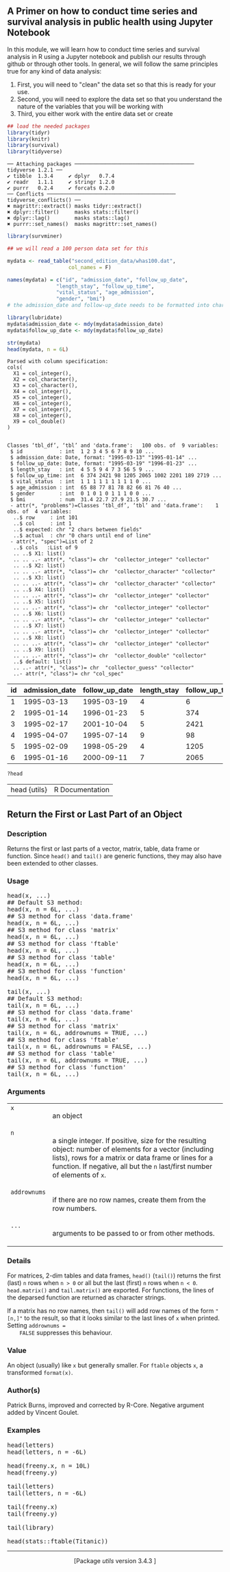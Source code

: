 
## A Primer on how to conduct time series and survival analysis in public health using Jupyter Notebook

In this module, we will learn how to conduct time series and survival analysis in R using a Jupyter notebook and publish our results through github or through other tools. In general, we will follow the same principles true for any kind of data analysis:

1. First, you will need to "clean" the data set so that this is ready for your use.
2. Second, you will need to explore the data set so that you understand the nature of the variables that you will be working with
3. Third, you either work with the entire data set or create 


```R
## load the needed packages
library(tidyr)
library(knitr)
library(survival)
library(tidyverse)
```

    ── Attaching packages ─────────────────────────────────────── tidyverse 1.2.1 ──
    ✔ tibble  1.3.4     ✔ dplyr   0.7.4
    ✔ readr   1.1.1     ✔ stringr 1.2.0
    ✔ purrr   0.2.4     ✔ forcats 0.2.0
    ── Conflicts ────────────────────────────────────────── tidyverse_conflicts() ──
    ✖ magrittr::extract() masks tidyr::extract()
    ✖ dplyr::filter()     masks stats::filter()
    ✖ dplyr::lag()        masks stats::lag()
    ✖ purrr::set_names()  masks magrittr::set_names()



```R
library(survminer)
```


```R
## we will read a 100 person data set for this 

mydata <- read_table("second_edition_data/whas100.dat",
                    col_names = F)

names(mydata) = c("id", "admission_date", "follow_up_date",
                "length_stay", "follow_up_time",
                "vital_status", "age_admission",
                "gender", "bmi")
# the admission_date and follow-up_date needs to be formatted into character

library(lubridate)
mydata$admission_date <- mdy(mydata$admission_date)
mydata$follow_up_date <- mdy(mydata$follow_up_date)

str(mydata)
head(mydata, n = 6L)
```

    Parsed with column specification:
    cols(
      X1 = col_integer(),
      X2 = col_character(),
      X3 = col_character(),
      X4 = col_integer(),
      X5 = col_integer(),
      X6 = col_integer(),
      X7 = col_integer(),
      X8 = col_integer(),
      X9 = col_double()
    )


    Classes ‘tbl_df’, ‘tbl’ and 'data.frame':	100 obs. of  9 variables:
     $ id            : int  1 2 3 4 5 6 7 8 9 10 ...
     $ admission_date: Date, format: "1995-03-13" "1995-01-14" ...
     $ follow_up_date: Date, format: "1995-03-19" "1996-01-23" ...
     $ length_stay   : int  4 5 5 9 4 7 3 56 5 9 ...
     $ follow_up_time: int  6 374 2421 98 1205 2065 1002 2201 189 2719 ...
     $ vital_status  : int  1 1 1 1 1 1 1 1 1 0 ...
     $ age_admission : int  65 88 77 81 78 82 66 81 76 40 ...
     $ gender        : int  0 1 0 1 0 1 1 1 0 0 ...
     $ bmi           : num  31.4 22.7 27.9 21.5 30.7 ...
     - attr(*, "problems")=Classes ‘tbl_df’, ‘tbl’ and 'data.frame':	1 obs. of  4 variables:
      ..$ row     : int 101
      ..$ col     : int 1
      ..$ expected: chr "2 chars between fields"
      ..$ actual  : chr "0 chars until end of line"
     - attr(*, "spec")=List of 2
      ..$ cols   :List of 9
      .. ..$ X1: list()
      .. .. ..- attr(*, "class")= chr  "collector_integer" "collector"
      .. ..$ X2: list()
      .. .. ..- attr(*, "class")= chr  "collector_character" "collector"
      .. ..$ X3: list()
      .. .. ..- attr(*, "class")= chr  "collector_character" "collector"
      .. ..$ X4: list()
      .. .. ..- attr(*, "class")= chr  "collector_integer" "collector"
      .. ..$ X5: list()
      .. .. ..- attr(*, "class")= chr  "collector_integer" "collector"
      .. ..$ X6: list()
      .. .. ..- attr(*, "class")= chr  "collector_integer" "collector"
      .. ..$ X7: list()
      .. .. ..- attr(*, "class")= chr  "collector_integer" "collector"
      .. ..$ X8: list()
      .. .. ..- attr(*, "class")= chr  "collector_integer" "collector"
      .. ..$ X9: list()
      .. .. ..- attr(*, "class")= chr  "collector_double" "collector"
      ..$ default: list()
      .. ..- attr(*, "class")= chr  "collector_guess" "collector"
      ..- attr(*, "class")= chr "col_spec"



<table>
<thead><tr><th scope=col>id</th><th scope=col>admission_date</th><th scope=col>follow_up_date</th><th scope=col>length_stay</th><th scope=col>follow_up_time</th><th scope=col>vital_status</th><th scope=col>age_admission</th><th scope=col>gender</th><th scope=col>bmi</th></tr></thead>
<tbody>
	<tr><td>1         </td><td>1995-03-13</td><td>1995-03-19</td><td>4         </td><td>   6      </td><td>1         </td><td>65        </td><td>0         </td><td>31.38134  </td></tr>
	<tr><td>2         </td><td>1995-01-14</td><td>1996-01-23</td><td>5         </td><td> 374      </td><td>1         </td><td>88        </td><td>1         </td><td>22.65790  </td></tr>
	<tr><td>3         </td><td>1995-02-17</td><td>2001-10-04</td><td>5         </td><td>2421      </td><td>1         </td><td>77        </td><td>0         </td><td>27.87892  </td></tr>
	<tr><td>4         </td><td>1995-04-07</td><td>1995-07-14</td><td>9         </td><td>  98      </td><td>1         </td><td>81        </td><td>1         </td><td>21.47878  </td></tr>
	<tr><td>5         </td><td>1995-02-09</td><td>1998-05-29</td><td>4         </td><td>1205      </td><td>1         </td><td>78        </td><td>0         </td><td>30.70601  </td></tr>
	<tr><td>6         </td><td>1995-01-16</td><td>2000-09-11</td><td>7         </td><td>2065      </td><td>1         </td><td>82        </td><td>1         </td><td>26.45294  </td></tr>
</tbody>
</table>




```R
?head
```



<table width="100%" summary="page for head {utils}"><tr><td>head {utils}</td><td style="text-align: right;">R Documentation</td></tr></table>

<h2>
Return the First or Last Part of an Object
</h2>

<h3>Description</h3>

<p>Returns the first or last parts of a vector, matrix, table, data frame
or function.  Since <code>head()</code> and <code>tail()</code> are generic
functions, they may also have been extended to other classes.
</p>


<h3>Usage</h3>

<pre>
head(x, ...)
## Default S3 method:
head(x, n = 6L, ...)
## S3 method for class 'data.frame'
head(x, n = 6L, ...)
## S3 method for class 'matrix'
head(x, n = 6L, ...)
## S3 method for class 'ftable'
head(x, n = 6L, ...)
## S3 method for class 'table'
head(x, n = 6L, ...)
## S3 method for class 'function'
head(x, n = 6L, ...)

tail(x, ...)
## Default S3 method:
tail(x, n = 6L, ...)
## S3 method for class 'data.frame'
tail(x, n = 6L, ...)
## S3 method for class 'matrix'
tail(x, n = 6L, addrownums = TRUE, ...)
## S3 method for class 'ftable'
tail(x, n = 6L, addrownums = FALSE, ...)
## S3 method for class 'table'
tail(x, n = 6L, addrownums = TRUE, ...)
## S3 method for class 'function'
tail(x, n = 6L, ...)
</pre>


<h3>Arguments</h3>

<table summary="R argblock">
<tr valign="top"><td><code>x</code></td>
<td>
<p>an object</p>
</td></tr>
<tr valign="top"><td><code>n</code></td>
<td>
<p>a single integer. If positive, size for the resulting
object: number of elements for a vector (including lists), rows for
a matrix or data frame or lines for a function. If negative, all but
the <code>n</code> last/first number of elements of <code>x</code>.</p>
</td></tr>
<tr valign="top"><td><code>addrownums</code></td>
<td>
<p>if there are no row names, create them from the row
numbers.</p>
</td></tr>
<tr valign="top"><td><code>...</code></td>
<td>
<p>arguments to be passed to or from other methods.</p>
</td></tr>
</table>


<h3>Details</h3>

<p>For matrices, 2-dim tables and data frames, <code>head()</code> (<code>tail()</code>) returns
the first (last) <code>n</code> rows when <code>n &gt; 0</code> or all but the
last (first) <code>n</code> rows when <code>n &lt; 0</code>.  <code>head.matrix()</code> and
<code>tail.matrix()</code> are exported.  For functions, the
lines of the deparsed function are returned as character strings.
</p>
<p>If a matrix has no row names, then <code>tail()</code> will add row names of
the form <code>"[n,]"</code> to the result, so that it looks similar to the
last lines of <code>x</code> when printed.  Setting <code>addrownums =
    FALSE</code> suppresses this behaviour.
</p>


<h3>Value</h3>

<p>An object (usually) like <code>x</code> but generally smaller.  For
<code>ftable</code> objects <code>x</code>, a transformed <code>format(x)</code>.
</p>


<h3>Author(s)</h3>

<p>Patrick Burns, improved and corrected by R-Core. Negative argument
added by Vincent Goulet.
</p>


<h3>Examples</h3>

<pre>
head(letters)
head(letters, n = -6L)

head(freeny.x, n = 10L)
head(freeny.y)

tail(letters)
tail(letters, n = -6L)

tail(freeny.x)
tail(freeny.y)

tail(library)

head(stats::ftable(Titanic))
</pre>

<hr /><div style="text-align: center;">[Package <em>utils</em> version 3.4.3 ]</div>

